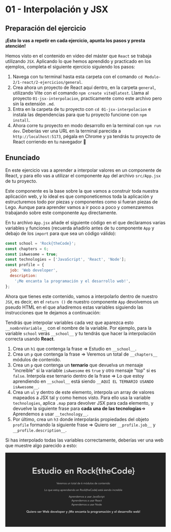# 01 - Interpolación y JSX

## Preparación del ejercicio

**¡Esto lo vas a repetir en cada ejercicio, apunta los pasos y presta atención!**

Hemos visto en el contenido en video del máster que `React` se trabaja utilizando `JSX`. Aplicando lo que hemos aprendido y practicado en los ejemplos, completa el siguiente ejercicio siguiendo los pasos:

1. Navega con tu terminal hasta esta carpeta con el comando `cd Modulo-2/1-react/2-ejercicios/general`.
2. Crea ahora un proyecto de React aquí dentro, en la carpeta `general`, utilizando Vite con el comando `npm create vite@latest`. Llama al proyecto `01-jsx-interpolacion`, practicamente como este archivo pero sin la extensión `.md`.
3. Entra en la carpeta de tu proyecto con `cd 01-jsx-interpolacion` e instala las dependencias para que tu proyecto funcione con `npm install`.
4. Ahora corre tu proyecto en modo desarrollo en la terminal con `npm run dev`. Deberías ver una URL en la terminal parecida a `http://localhost:5173`, pégala en Chrome y ya tendrás tu proyecto de React corriendo en tu navegador 🎸

## Enunciado

En este ejercicio vas a aprender a interpolar valores en un componente de React, y para ello vas a utilizar el componente `App` del archivo `src/App.jsx` de tu proyecto.

Este componente es la base sobre la que vamos a construir toda nuestra aplicación web, y lo ideal es que componeticemos toda la aplicación y estructuremos todo por piezas y componentes como si fueran piezas de Lego. Aunque para aprender vamos a ir poco a poco y comenzaremos trabajando sobre este componente `App` directamente.

En tu archivo `App.jsx` añade el siguiente código en el que declaramos varias variables y funciones (recuerda añadirlo antes de tu componente `App` y debajo de los `import` para que sea un código válido):

```js
const school = 'Rock{theCode}';
const chapters = 6;
const isAwesome = true;
const technologies = ['JavaScript', 'React', 'Node'];
const profile = {
  job: 'Web developer',
  description:
    '¡Me encanta la programación y el desarrollo web!',
};
```

Ahora que tienes este contenido, vamos a interpolarlo dentro de nuestro `JSX`, es decir, en el `return ()` de nuestro componente `App` devolvemos un pseudo HTML en el que añadiremos estas variables siguiendo las instrucciones que te dejamos a continuación:

Tendrás que interpolar variables cada vez que aparezca esto `__nombreVariable__` con el nombre de la variable. Por ejemplo, para la variable `school` verás `__school__` y tu tendrás que hacer la interpolación correcta usando **React**.

1. Crea un `h1` que contenga la frase => Estudio en `__school__`.
2. Crea un `p` que contenga la frase => Veremos un total de `__chapters__` módulos de contenido.
3. Crea un `p` que contenga un **ternario** que devuelva un mensaje "increible" si la variable `isAwesome` es `true` y otro mensaje "top" si es `false`. Interpola ese ternario dentro de la frase => Lo que estoy aprendiendo en `__school__` está siendo `__AQUÍ EL TERNARIO USANDO isAwesome__`.
4. Crea un `ul` y dentro de este elemento, interpola un array de valores mapeados a JSX tal y como hemos visto. Para ello usa la variable `technologies`, aplica `.map` para devolver JSX para cada elemento, y devuelve la siguiente frase para **cada una de las tecnologías**=> Aprendemos a usar `__technology__`.
5. Por último, crea un `h3` donde interpolarás propiedades del objeto `profile` formando la siguiente frase => Quiero ser `__profile.job__` y `__profile.description__`.

Si has interpolado todas las variables correctamente, deberías ver una web que muestre algo parecido a esto:

<img src="../../../../README/react-general-01.png" />
